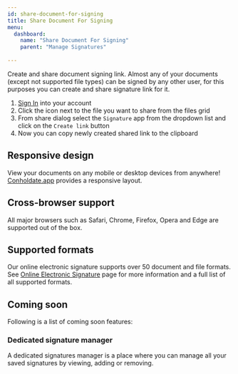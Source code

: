 ```yaml
---
id: share-document-for-signing
title: Share Document For Signing
menu:
  dashboard:
    name: "Share Document For Signing"   
    parent: "Manage Signatures"
   
---
```

Create and share document signing link.
Almost any of your documents (except not supported file types) can be signed by any other user, for this purposes you can create and share signature link for it.

1. [Sign In](https://dashboard.conholdate.app/signin) into your account
1. Click the <i class="fas fa-share-alt"></i> icon next to the file you want to share from the files grid
1. From share dialog select the `Signature` app from the dropdown list and click on the `Create link` button
1. Now you can copy newly created shared link to the clipboard

## Responsive design
View your documents on any mobile or desktop devices from anywhere! [Conholdate.app](https://conholdte.app) provides a responsive layout.

## Cross-browser support
All major browsers such as Safari, Chrome, Firefox, Opera and Edge are supported out of the box.

## Supported formats
Our online electronic signature supports over 50 document and file formats.
See [Online Electronic Signature](https://products.conholdate.app/signature) page for more information and a full list of all supported formats.

## Coming soon
Following is a list of coming soon features:

### Dedicated signature manager
A dedicated signatures manager is a place where you can manage all your saved signatures by viewing, adding or removing.